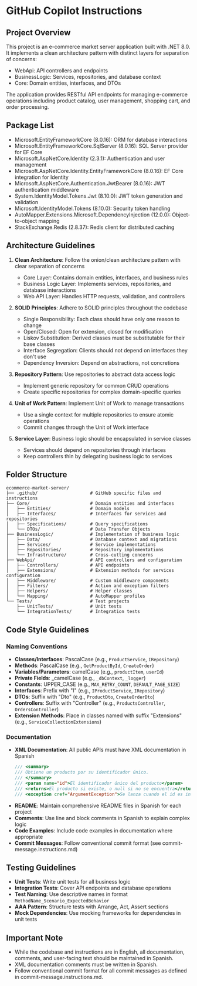 # GitHub Copilot Instructions

## Project Overview
This project is an e-commerce market server application built with .NET 8.0. It implements a clean architecture pattern with distinct layers for separation of concerns:
- WebApi: API controllers and endpoints
- BusinessLogic: Services, repositories, and database context
- Core: Domain entities, interfaces, and DTOs

The application provides RESTful API endpoints for managing e-commerce operations including product catalog, user management, shopping cart, and order processing.

## Package List
- Microsoft.EntityFrameworkCore (8.0.16): ORM for database interactions
- Microsoft.EntityFrameworkCore.SqlServer (8.0.16): SQL Server provider for EF Core
- Microsoft.AspNetCore.Identity (2.3.1): Authentication and user management
- Microsoft.AspNetCore.Identity.EntityFrameworkCore (8.0.16): EF Core integration for Identity
- Microsoft.AspNetCore.Authentication.JwtBearer (8.0.16): JWT authentication middleware
- System.IdentityModel.Tokens.Jwt (8.10.0): JWT token generation and validation
- Microsoft.IdentityModel.Tokens (8.10.0): Security token handling
- AutoMapper.Extensions.Microsoft.DependencyInjection (12.0.0): Object-to-object mapping
- StackExchange.Redis (2.8.37): Redis client for distributed caching

## Architecture Guidelines
1. **Clean Architecture**: Follow the onion/clean architecture pattern with clear separation of concerns
   - Core Layer: Contains domain entities, interfaces, and business rules
   - Business Logic Layer: Implements services, repositories, and database interactions
   - Web API Layer: Handles HTTP requests, validation, and controllers

2. **SOLID Principles**: Adhere to SOLID principles throughout the codebase
   - Single Responsibility: Each class should have only one reason to change
   - Open/Closed: Open for extension, closed for modification
   - Liskov Substitution: Derived classes must be substitutable for their base classes
   - Interface Segregation: Clients should not depend on interfaces they don't use
   - Dependency Inversion: Depend on abstractions, not concretions

3. **Repository Pattern**: Use repositories to abstract data access logic
   - Implement generic repository for common CRUD operations
   - Create specific repositories for complex domain-specific queries

4. **Unit of Work Pattern**: Implement Unit of Work to manage transactions
   - Use a single context for multiple repositories to ensure atomic operations
   - Commit changes through the Unit of Work interface

5. **Service Layer**: Business logic should be encapsulated in service classes
   - Services should depend on repositories through interfaces
   - Keep controllers thin by delegating business logic to services

## Folder Structure
```
ecommerce-market-server/
├── .github/                    # GitHub specific files and instructions
├── Core/                       # Domain entities and interfaces
│   ├── Entities/               # Domain models
│   ├── Interfaces/             # Interfaces for services and repositories
│   ├── Specifications/         # Query specifications
│   └── DTOs/                   # Data Transfer Objects
├── BusinessLogic/              # Implementation of business logic
│   ├── Data/                   # Database context and migrations
│   ├── Services/               # Service implementations
│   ├── Repositories/           # Repository implementations
│   └── Infrastructure/         # Cross-cutting concerns
├── WebApi/                     # API controllers and configuration
│   ├── Controllers/            # API endpoints
│   ├── Extensions/             # Extension methods for services configuration
│   ├── Middleware/             # Custom middleware components
│   ├── Filters/                # Action and exception filters
│   ├── Helpers/                # Helper classes
│   └── Mapping/                # AutoMapper profiles
└── Tests/                      # Test projects
    ├── UnitTests/              # Unit tests
    └── IntegrationTests/       # Integration tests
```

## Code Style Guidelines

### Naming Conventions
- **Classes/Interfaces**: PascalCase (e.g., `ProductService`, `IRepository`)
- **Methods**: PascalCase (e.g., `GetProductById`, `CreateOrder`)
- **Variables/Parameters**: camelCase (e.g., `productItem`, `userId`)
- **Private Fields**: _camelCase (e.g., `_dbContext`, `_logger`)
- **Constants**: UPPER_CASE (e.g., `MAX_RETRY_COUNT`, `DEFAULT_PAGE_SIZE`)
- **Interfaces**: Prefix with "I" (e.g., `IProductService`, `IRepository`)
- **DTOs**: Suffix with "Dto" (e.g., `ProductDto`, `CreateOrderDto`)
- **Controllers**: Suffix with "Controller" (e.g., `ProductsController`, `OrdersController`)
- **Extension Methods**: Place in classes named with suffix "Extensions" (e.g., `ServiceCollectionExtensions`)

### Documentation
- **XML Documentation**: All public APIs must have XML documentation in Spanish
  ```csharp
  /// <summary>
  /// Obtiene un producto por su identificador único.
  /// </summary>
  /// <param name="id">El identificador único del producto</param>
  /// <returns>El producto si existe, o null si no se encuentra</returns>
  /// <exception cref="ArgumentException">Se lanza cuando el id es inválido</exception>
  ```
- **README**: Maintain comprehensive README files in Spanish for each project
- **Comments**: Use line and block comments in Spanish to explain complex logic
- **Code Examples**: Include code examples in documentation where appropriate
- **Commit Messages**: Follow conventional commit format (see commit-message.instructions.md)

## Testing Guidelines
- **Unit Tests**: Write unit tests for all business logic
- **Integration Tests**: Cover API endpoints and database operations
- **Test Naming**: Use descriptive names in format `MethodName_Scenario_ExpectedBehavior`
- **AAA Pattern**: Structure tests with Arrange, Act, Assert sections
- **Mock Dependencies**: Use mocking frameworks for dependencies in unit tests

## Important Note
- While the codebase and instructions are in English, all documentation, comments, and user-facing text should be maintained in Spanish.
- XML documentation comments must be written in Spanish.
- Follow conventional commit format for all commit messages as defined in commit-message.instructions.md.